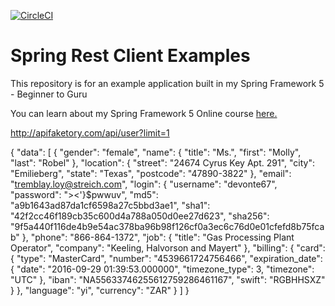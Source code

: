 [![CircleCI](https://circleci.com/gh/springframeworkguru/spring-rest-client-examples.svg?style=svg)](https://circleci.com/gh/springframeworkguru/spring-rest-client-examples)
# Spring Rest Client Examples

This repository is for an example application built in my Spring Framework 5 - Beginner to Guru

You can learn about my Spring Framework 5 Online course [here.](http://courses.springframework.guru/p/spring-framework-5-begginer-to-guru/?product_id=363173)


http://apifaketory.com/api/user?limit=1

{
  "data": [
    {
      "gender": "female",
      "name": {
        "title": "Ms.",
        "first": "Molly",
        "last": "Robel"
      },
      "location": {
        "street": "24674 Cyrus Key Apt. 291",
        "city": "Emilieberg",
        "state": "Texas",
        "postcode": "47890-3822"
      },
      "email": "tremblay.loy@streich.com",
      "login": {
        "username": "devonte67",
        "password": "><'}$pwwuv",
        "md5": "a9b1643ad87da1cf6598a27c5bbd3ae1",
        "sha1": "42f2cc46f189cb35c600d4a788a050d0ee27d623",
        "sha256": "9f5a440f116de4b9e54ac378ba96b98f126cf0a3ec6c76d0e01cfefd8b75fcab"
      },
      "phone": "866-864-1372",
      "job": {
        "title": "Gas Processing Plant Operator",
        "company": "Keeling, Halvorson and Mayert"
      },
      "billing": {
        "card": {
          "type": "MasterCard",
          "number": "4539661724756466",
          "expiration_date": {
            "date": "2016-09-29 01:39:53.000000",
            "timezone_type": 3,
            "timezone": "UTC"
          },
          "iban": "NA55633746255612759286461167",
          "swift": "RGBHHSXZ"
        }
      },
      "language": "yi",
      "currency": "ZAR"
    }
  ]
}
